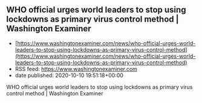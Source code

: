 ## WHO official urges world leaders to stop using lockdowns as primary virus control method | Washington Examiner
 - [https://www.washingtonexaminer.com/news/who-official-urges-world-leaders-to-stop-using-lockdowns-as-primary-virus-control-method](https://www.washingtonexaminer.com/news/who-official-urges-world-leaders-to-stop-using-lockdowns-as-primary-virus-control-method)
 - RSS feed: https://www.washingtonexaminer.com
 - date published: 2020-10-10 19:51:18+00:00

WHO official urges world leaders to stop using lockdowns as primary virus control method | Washington Examiner

